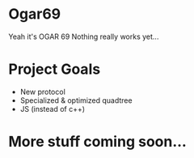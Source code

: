 # <strong> Ogar69 </strong>
Yeah it's OGAR 69
Nothing really works yet...

# Project Goals
* New protocol
* Specialized & optimized quadtree
* JS (instead of c++)

# More stuff coming soon...